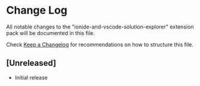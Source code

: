 # Change Log

All notable changes to the "ionide-and-vscode-solution-explorer" extension pack will be documented in this file.

Check [Keep a Changelog](http://keepachangelog.com/) for recommendations on how to structure this file.

## [Unreleased]

- Initial release
